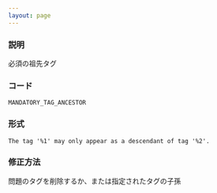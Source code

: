 ```yaml
---
layout: page
---
```


### 説明

必須の祖先タグ

### コード

    MANDATORY_TAG_ANCESTOR

### 形式

    The tag '%1' may only appear as a descendant of tag '%2'.

### 修正方法

問題のタグを削除するか、または指定されたタグの子孫
